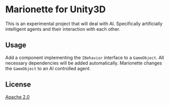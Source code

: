 # Marionette for Unity3D

This is an experimental project that will deal with AI. Specifically artificially intelligent agents and their interaction with each other.

## Usage
Add a component implementing the `IBehavior` interface to a `GameObject`. All necessary dependencies will be added automatically. Marionette changes the `GameObject` to an AI controlled agent.

## License

[Apache 2.0](https://github.com/DavidMann10k/Marionette/blob/master/license.txt)
